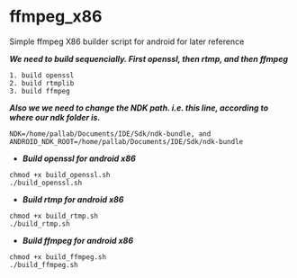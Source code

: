 # ffmpeg_x86
Simple ffmpeg X86 builder script for android for later reference

***We need to build sequencially. First openssl, then rtmp, and then ffmpeg***
```
1. build openssl
2. build rtmplib
3. build ffmpeg
```

***Also we we need to change the NDK path. i.e. this line, according to where our ndk folder is.***
```
NDK=/home/pallab/Documents/IDE/Sdk/ndk-bundle, and
ANDROID_NDK_ROOT=/home/pallab/Documents/IDE/Sdk/ndk-bundle
```
- ***Build openssl for android x86***
```
chmod +x build_openssl.sh
./build_openssl.sh
```

- ***Build rtmp for android x86***
```
chmod +x build_rtmp.sh
./build_rtmp.sh
```

- ***Build ffmpeg for android x86***
```
chmod +x build_ffmpeg.sh
./build_ffmpeg.sh
```


